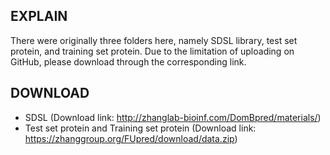 ## EXPLAIN

There were originally three folders here, namely SDSL library, test set protein, and training set protein. Due to the limitation of uploading on GitHub, please download through the corresponding link.



## DOWNLOAD

- SDSL (Download link: http://zhanglab-bioinf.com/DomBpred/materials/)
- Test set protein and Training set protein (Download link: https://zhanggroup.org/FUpred/download/data.zip)

